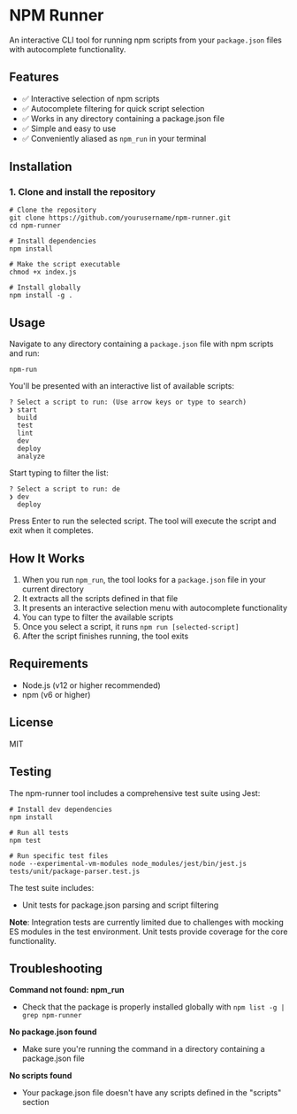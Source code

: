 # NPM Runner

An interactive CLI tool for running npm scripts from your `package.json` files with autocomplete functionality.

## Features

- ✅ Interactive selection of npm scripts
- ✅ Autocomplete filtering for quick script selection
- ✅ Works in any directory containing a package.json file
- ✅ Simple and easy to use
- ✅ Conveniently aliased as `npm_run` in your terminal

## Installation

### 1. Clone and install the repository

```shell script
# Clone the repository
git clone https://github.com/yourusername/npm-runner.git
cd npm-runner

# Install dependencies
npm install

# Make the script executable
chmod +x index.js

# Install globally
npm install -g .
```
## Usage

Navigate to any directory containing a `package.json` file with npm scripts and run:

```shell script
npm-run
```

You'll be presented with an interactive list of available scripts:

```
? Select a script to run: (Use arrow keys or type to search)
❯ start
  build
  test
  lint
  dev
  deploy
  analyze
```

Start typing to filter the list:

```
? Select a script to run: de
❯ dev
  deploy
```

Press Enter to run the selected script. The tool will execute the script and exit when it completes.

## How It Works

1. When you run `npm_run`, the tool looks for a `package.json` file in your current directory
2. It extracts all the scripts defined in that file
3. It presents an interactive selection menu with autocomplete functionality
4. You can type to filter the available scripts
5. Once you select a script, it runs `npm run [selected-script]`
6. After the script finishes running, the tool exits

## Requirements

- Node.js (v12 or higher recommended)
- npm (v6 or higher)

## License

MIT

## Testing

The npm-runner tool includes a comprehensive test suite using Jest:

```shell script
# Install dev dependencies
npm install

# Run all tests
npm test

# Run specific test files
node --experimental-vm-modules node_modules/jest/bin/jest.js tests/unit/package-parser.test.js
```

The test suite includes:
- Unit tests for package.json parsing and script filtering

**Note**: Integration tests are currently limited due to challenges with mocking ES modules in the test environment. Unit tests provide coverage for the core functionality.

## Troubleshooting

**Command not found: npm_run**
- Check that the package is properly installed globally with `npm list -g | grep npm-runner`

**No package.json found**
- Make sure you're running the command in a directory containing a package.json file

**No scripts found**
- Your package.json file doesn't have any scripts defined in the "scripts" section
